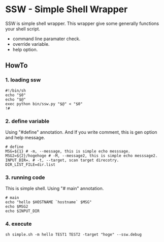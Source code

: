 # SSW - Simple Shell Wrapper
SSW is simple shell wrapper.
This wrapper give some generally functions your shell script.

* command line paramater check.
* override variable.
* help option.

## HowTo

### 1. loading ssw
    #!/bin/sh
    echo "$0"
    echo "$@"
    exec python bin/ssw.py "$@" < "$0"
    !#

### 2. define variable
Using "#define" annotation.
And If you write comment, this is gen option and help message.

    # define
    MSG=${1} # -m, --message, this is simple echo messsage.
    MSG2=${2}/hogehoge # -M, --message2, this is simple echo messsage2.
    INPUT_DIR=. # -t, --target, scan target direcotry.
    DIR_LIST_FILE=dir.list

### 3. running code
This is simple shell.
Using "# main" annotation.

    # main
    echo "hello $HOSTNAME `hostname` $MSG"
    echo $MSG2
    echo $INPUT_DIR 

### 4. execute
    sh simple.sh -m hello TEST1 TEST2 -target "hoge" --ssw.debug
